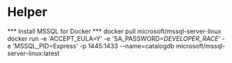 # Helper

*** Install MSSQL for Docker ***
docker pull microsoft/mssql-server-linux
docker run -e 'ACCEPT_EULA=Y' -e 'SA_PASSWORD=_DEVELOPER_RACE_' -e 'MSSQL_PID=Express' -p 1445:1433 --name=catalogdb microsoft/mssql-server-linux:latest